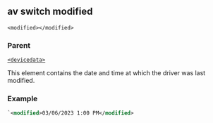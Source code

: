 ## av switch modified

`<modified></modified>`


### Parent

[`<devicedata>`][1]


This element contains the date and time at which the driver was last modified.


### Example

```xml
`<modified>03/06/2023 1:00 PM</modified>
```


[1]:	https://snap-one.github.io/docs-driverworks-xml/#devicedata